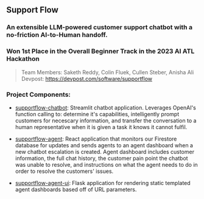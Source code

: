 ## Support Flow

### An extensible LLM-powered customer support chatbot with a no-friction AI-to-Human handoff.
### Won 1st Place in the Overall Beginner Track in the 2023 AI ATL Hackathon

> Team Members: Saketh Reddy, Colin Fluek, Cullen Steber, Anisha Ali
> Devpost: https://devpost.com/software/supportflow

### Project Components:

- [supportflow-chatbot](https://github.com/Support-Flow/supportflow-chatbot): Streamlit chatbot application. Leverages OpenAI's function calling to: determine it's capabilities, intelligently prompt customers for necescary information, and transfer the conversation to a human representative when it is given a task it knows it cannot fulfil.

- [supportflow-agent](https://github.com/Support-Flow/supportflow-agent): React application that monitors our Firestore database for updates and sends agents to an agent dashboard when a new chatbot escalation is created. Agent dashboard includes customer information, the full chat history, the customer pain point the chatbot was unable to resolve, and instructions on what the agent needs to do in order to resolve the customers' issues.

- [supportflow-agent-ui](https://github.com/Support-Flow/supportflow-agent-ui): Flask application for rendering static templated agent dashboards based off of URL parameters. 
